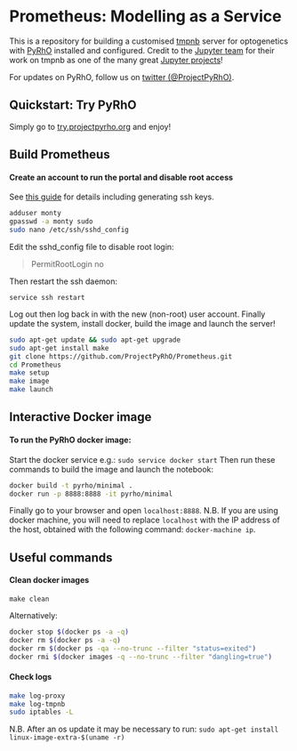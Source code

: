 Prometheus: Modelling as a Service
==================================

This is a repository for building a customised [tmpnb](https://github.com/jupyter/tmpnb) server for optogenetics with [PyRhO](https://github.com/ProjectPyRhO/PyRhO) installed and configured. Credit to the [Jupyter team](https://github.com/orgs/jupyter/people) for their work on tmpnb as one of the many great [Jupyter projects](https://github.com/jupyter)!

For updates on PyRhO, follow us on [twitter (@ProjectPyRhO)](https://twitter.com/ProjectPyRhO).

Quickstart: Try PyRhO
---------------------

Simply go to [try.projectpyrho.org](http://try.projectpyrho.org) and enjoy!

Build Prometheus
----------------

#### Create an account to run the portal and disable root access
See [this guide](https://www.digitalocean.com/community/tutorials/initial-server-setup-with-ubuntu-14-04) for details including generating ssh keys.

```bash
adduser monty
gpasswd -a monty sudo
sudo nano /etc/ssh/sshd_config
```

Edit the sshd_config file to disable root login:
> PermitRootLogin no

Then restart the ssh daemon:

`service ssh restart`

Log out then log back in with the new (non-root) user account.
Finally update the system, install docker, build the image and launch the server!

```bash
sudo apt-get update && sudo apt-get upgrade
sudo apt-get install make
git clone https://github.com/ProjectPyRhO/Prometheus.git
cd Prometheus
make setup
make image
make launch
```

Interactive Docker image
------------------------

#### To run the PyRhO docker image:

Start the docker service e.g.:
`sudo service docker start`
Then run these commands to build the image and launch the notebook:

```bash
docker build -t pyrho/minimal .
docker run -p 8888:8888 -it pyrho/minimal
```

Finally go to your browser and open `localhost:8888`.
N.B. If you are using docker machine, you will need to replace `localhost` with the IP address of the host, obtained with the following command: `docker-machine ip`. 

Useful commands
---------------

#### Clean docker images

`make clean`

Alternatively:

```bash
docker stop $(docker ps -a -q)
docker rm $(docker ps -a -q)
docker rm $(docker ps -qa --no-trunc --filter "status=exited")
docker rmi $(docker images -q --no-trunc --filter "dangling=true")
```

#### Check logs

```bash
make log-proxy
make log-tmpnb
sudo iptables -L
```

N.B. After an os update it may be necessary to run:
`sudo apt-get install linux-image-extra-$(uname -r)`
